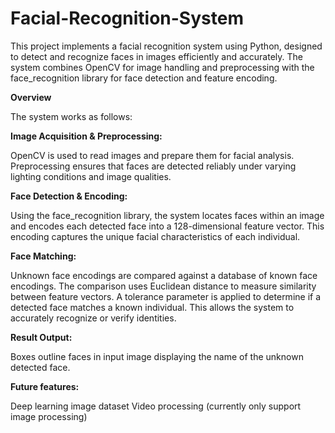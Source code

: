 # Facial-Recognition-System

This project implements a facial recognition system using Python, designed to detect and recognize faces in images efficiently and accurately. The system combines OpenCV for image handling and preprocessing with the face_recognition library for face detection and feature encoding.

**Overview**

The system works as follows:

**Image Acquisition & Preprocessing:**

OpenCV is used to read images and prepare them for facial analysis. Preprocessing ensures that faces are detected reliably under varying lighting conditions and image qualities.

**Face Detection & Encoding:**

Using the face_recognition library, the system locates faces within an image and encodes each detected face into a 128-dimensional feature vector. This encoding captures the unique facial characteristics of each individual.

**Face Matching:**

Unknown face encodings are compared against a database of known face encodings. The comparison uses Euclidean distance to measure similarity between feature vectors. A tolerance parameter is applied to determine if a detected face matches a known individual. This allows the system to accurately recognize or verify identities.

**Result Output:**

Boxes outline faces in input image displaying the name of the unknown detected face.

**Future features:**

Deep learning image dataset
Video processing (currently only support image processing)
